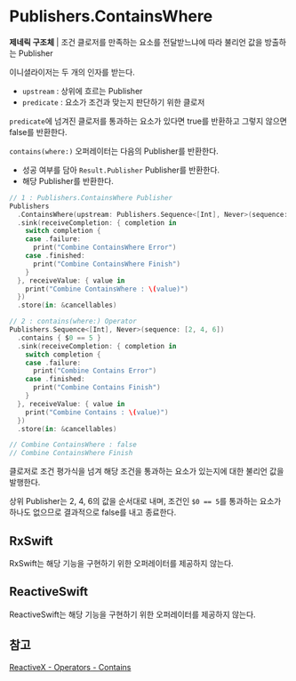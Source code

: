 # Publishers.ContainsWhere

**제네릭 구조체** | 조건 클로저를 만족하는 요소를 전달받느냐에 따라 불리언 값을 방출하는 Publisher

이니셜라이저는 두 개의 인자를 받는다.

- `upstream` : 상위에 흐르는 Publisher
- `predicate` : 요소가 조건과 맞는지 판단하기 위한 클로저

`predicate`에 넘겨진 클로저를 통과하는 요소가 있다면 true를 반환하고 그렇지 않으면 false를 반환한다.

`contains(where:)` 오퍼레이터는 다음의 Publisher를 반환한다.

- 성공 여부를 담아 `Result.Publisher` Publisher를 반환한다.
- 해당 Publisher를 반환한다.

```swift
// 1 : Publishers.ContainsWhere Publisher
Publishers
  .ContainsWhere(upstream: Publishers.Sequence<[Int], Never>(sequence: [2, 4, 6])) { $0 == 5 }
  .sink(receiveCompletion: { completion in
    switch completion {
    case .failure:
      print("Combine ContainsWhere Error")
    case .finished:
      print("Combine ContainsWhere Finish")
    }
  }, receiveValue: { value in
    print("Combine ContainsWhere : \(value)")
  })
  .store(in: &cancellables)

// 2 : contains(where:) Operator
Publishers.Sequence<[Int], Never>(sequence: [2, 4, 6])
  .contains { $0 == 5 }
  .sink(receiveCompletion: { completion in
    switch completion {
    case .failure:
      print("Combine Contains Error")
    case .finished:
      print("Combine Contains Finish")
    }
  }, receiveValue: { value in
    print("Combine Contains : \(value)")
  })
  .store(in: &cancellables)

// Combine ContainsWhere : false
// Combine ContainsWhere Finish
```

클로저로 조건 평가식을 넘겨 해당 조건을 통과하는 요소가 있는지에 대한 불리언 값을 발행한다.

상위 Publisher는 2, 4, 6의 값을 순서대로 내며, 조건인 `$0 == 5`를 통과하는 요소가 하나도 없으므로 결과적으로 false를 내고 종료한다.

## RxSwift

RxSwift는 해당 기능을 구현하기 위한 오퍼레이터를 제공하지 않는다.

## ReactiveSwift

ReactiveSwift는 해당 기능을 구현하기 위한 오퍼레이터를 제공하지 않는다.

## 참고

[ReactiveX - Operators - Contains](http://reactivex.io/documentation/operators/contains.html)